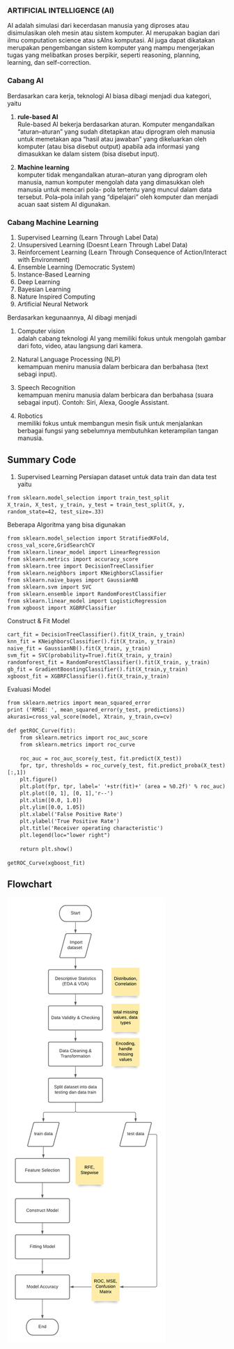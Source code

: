 ### ARTIFICIAL INTELLIGENCE (AI)
AI adalah simulasi dari kecerdasan manusia yang diproses atau disimulasikan oleh mesin atau sistem komputer. AI merupakan bagian dari ilmu computation science atau sAIns komputasi. AI juga dapat dikatakan merupakan pengembangan sistem komputer yang mampu mengerjakan tugas yang melibatkan proses berpikir, seperti reasoning, planning, learning, dan self-correction.

### Cabang AI
Berdasarkan cara kerja, teknologi AI biasa dibagi menjadi dua kategori, yaitu
1. **rule-based AI** <br/>
Rule-based AI bekerja berdasarkan aturan. Komputer mengandalkan “aturan–aturan” yang sudah ditetapkan atau diprogram oleh manusia untuk memetakan apa “hasil atau jawaban” yang dikeluarkan oleh komputer (atau bisa disebut output) apabila  ada informasi yang dimasukkan ke dalam sistem (bisa disebut input).

2. **Machine learning** <br/>
komputer tidak mengandalkan aturan–aturan yang diprogram oleh manusia, namun komputer mengolah data yang dimasukkan oleh manusia untuk mencari pola- pola tertentu yang muncul dalam data tersebut. Pola–pola inilah yang “dipelajari” oleh komputer dan menjadi acuan saat sistem AI digunakan. 

### Cabang Machine Learning
1. Supervised Learning (Learn Through Label Data)
2. Unsupersived Learning (Doesnt Learn Through Label Data)
3. Reinforcement Learning (Learn Through Consequence of Action/Interact with Environment)
4. Ensemble Learning (Democratic System)
5. Instance-Based Learning 
6. Deep Learning
7. Bayesian Learning
8. Nature Inspired Computing
9. Artificial Neural Network


Berdasarkan kegunaannya, AI dibagi menjadi 
1. Computer vision <br/>
adalah cabang teknologi AI yang memiliki fokus untuk mengolah gambar dari foto, video, atau langsung dari kamera. 

2. Natural Language Processing (NLP) <br/>
kemampuan meniru manusia dalam berbicara dan berbahasa (text sebagi input).

3. Speech Recognition <br/>
kemampuan meniru manusia dalam berbicara dan berbahasa (suara sebagai input). Contoh: Siri, Alexa, Google Assistant. 

4. Robotics <br/>
memiliki fokus untuk membangun mesin fisik untuk menjalankan berbagai fungsi yang sebelumnya membutuhkan keterampilan tangan manusia.

## Summary Code


1. Supervised Learning
Persiapan dataset untuk data train dan data test yaitu
```
from sklearn.model_selection import train_test_split
X_train, X_test, y_train, y_test = train_test_split(X, y, random_state=42, test_size=.33)
```
Beberapa Algoritma yang bisa digunakan
```
from sklearn.model_selection import StratifiedKFold, cross_val_score,GridSearchCV
from sklearn.linear_model import LinearRegression
from sklearn.metrics import accuracy_score
from sklearn.tree import DecisionTreeClassifier
from sklearn.neighbors import KNeighborsClassifier
from sklearn.naive_bayes import GaussianNB
from sklearn.svm import SVC
from sklearn.ensemble import RandomForestClassifier
from sklearn.linear_model import LogisticRegression
from xgboost import XGBRFClassifier
```
Construct & Fit Model
```
cart_fit = DecisionTreeClassifier().fit(X_train, y_train)
knn_fit = KNeighborsClassifier().fit(X_train, y_train)
naive_fit = GaussianNB().fit(X_train, y_train)
svm_fit = SVC(probability=True).fit(X_train, y_train)
randomforest_fit = RandomForestClassifier().fit(X_train, y_train)
gb_fit = GradientBoostingClassifier().fit(X_train,y_train)
xgboost_fit = XGBRFClassifier().fit(X_train,y_train)
```

Evaluasi Model
```
from sklearn.metrics import mean_squared_error
print ('RMSE: ', mean_squared_error(y_test, predictions))
akurasi=cross_val_score(model, Xtrain, y_train,cv=cv)

def getROC_Curve(fit):
    from sklearn.metrics import roc_auc_score
    from sklearn.metrics import roc_curve
    
    roc_auc = roc_auc_score(y_test, fit.predict(X_test))
    fpr, tpr, thresholds = roc_curve(y_test, fit.predict_proba(X_test)[:,1])
    plt.figure()
    plt.plot(fpr, tpr, label=' '+str(fit)+' (area = %0.2f)' % roc_auc)
    plt.plot([0, 1], [0, 1],'r--')
    plt.xlim([0.0, 1.0])
    plt.ylim([0.0, 1.05])
    plt.xlabel('False Positive Rate')
    plt.ylabel('True Positive Rate')
    plt.title('Receiver operating characteristic')
    plt.legend(loc="lower right")
    
    return plt.show()

getROC_Curve(xgboost_fit)
```

## Flowchart
![](images/ml_flowchart.png)